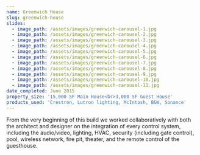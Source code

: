 ```yaml
---
name: Greenwich House
slug: greenwich-house
slides:
  - image_path: /assets/images/greenwich-carousel-1.jpg
  - image_path: /assets/images/greenwich-carousel-2.jpg
  - image_path: /assets/images/greenwich-carousel-3.jpg
  - image_path: /assets/images/greenwich-carousel-4.jpg
  - image_path: /assets/images/greenwich-carousel-5.jpg
  - image_path: /assets/images/greenwich-carousel-6.jpg
  - image_path: /assets/images/greenwich-carousel-7.jpg
  - image_path: /assets/images/greenwich-carousel-8.jpg
  - image_path: /assets/images/greenwich-carousel-9.jpg
  - image_path: /assets/images/greenwich-carousel-10.jpg
  - image_path: /assets/images/greenwich-carousel-11.jpg
date_completed: June 2015
property_size: '15,000 SF Main House<br>3,000 SF Guest House'
products_used: 'Crestron, Lutron lighting, McIntosh, B&W, Sonance'
---
```



From the very beginning of this build we worked collaboratively with both the architect and designer on the integration of every control system, including the audio/video, lighting, HVAC, security (including gate control), pool, wireless network, fire pit, theater, and the remote control of the guesthouse.